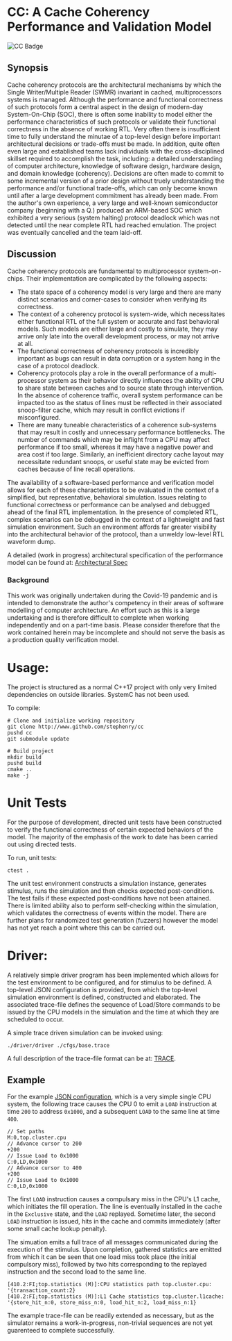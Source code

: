 # CC: A Cache Coherency Performance and Validation Model

![CC Badge](https://github.com/stephenry/cc/workflows/CI/badge.svg)

## Synopsis

Cache coherency protocols are the architectural mechanisms by which
the Single Writer/Multiple Reader (SWMR) invariant in cached,
multiprocessors systems is managed. Although the performance and
functional correctness of such protocols form a central aspect in the design of
modern-day System-On-Chip (SOC), there is often some inability to
model either the performance characteristics of such protocols or validate their
functional correctness in the absence of working
RTL. Very often there is insufficient time to fully understand the
minutae of a top-level design before important architectural decisions
or trade-offs must be made. In addition, quite often even large and established teams lack
individuals with the cross-disciplined skillset required to accomplish
the task, including: a detailed understanding of computer
architecture, knowledge of software design, hardware design, and
domain knowledge (coherency). Decisions are often made to commit to
some incremental version of a prior design without
truely understanding the performance and/or functional trade-offs,
which can only become known until after a large development commitment
has already been made. From the author's own experience, a very large
and well-known semiconductor company (beginning with a Q.) produced an
ARM-based SOC which exhibited a very serious (system halting) protocol
deadlock which was not detected until the near complete RTL had
reached emulation. The project was eventually cancelled and the team
laid-off.

## Discussion

Cache coherency protocols are fundamental to multiprocessor
system-on-chips. Their implementation are complicated by the following
aspects:

* The state space of a coherency model is very large and there are
  many distinct scenarios and corner-cases to consider when verifying its
  correctness.
* The context of a coherency protocol is system-wide, which
  necessitates either functional RTL of the full system or accurate and
  fast behavioral models. Such models are either large and costly to
  simulate, they may arrive only late into the overall development
  process, or may not arrive at all.
* The functional correctness of coherency protocols is incredibly
  important as bugs can result in data corruption or a
  system hang in the case of a protocol deadlock.
* Coherency protocols play a role in the overall performance of a
  multi-processor system as their behavior directly influences the
  ability of CPU to share state between caches and to source state
  through intervention. In the absence of coherence traffic, overall system performance
  can be impacted too as the status of lines must be reflected in their associated snoop-filter cache, which may result in conflict evictions if misconfigured.
* There are many tuneable characteristics of a coherence sub-systems
  that may result in costly and unnecessary performance
  bottlenecks. The number of commands which may be inflight from a CPU
  may affect performance if too small, whereas it may have a negative
  power and area cost if too large. Similarly, an inefficient directory cache
  layout may necessitate redundant snoops, or
  useful state may be evicted from caches because of line recall operations.

The availability of a software-based performance and verification
model allows for each of these characteristics to be evaluated in the
context of a simplified, but representative, behavioral
simulation. Issues relating to functional correctness or performance
can be analysed and debugged ahead of the final RTL implementation. In
the presence of completed RTL, complex scenarios can be debugged in
the context of a lightweight and fast simulation environment. Such an environment 
affords far greater visibility into the architectural behavior of the
protocol, than a unweldy low-level RTL waveform dump.

A detailed (work in progress) architectural specification of the
performance model can be found at: [Architectural Spec](./doc/ARCH.md)

### Background

This work was originally undertaken during the Covid-19 pandemic and
is intended to demonstrate the author's competency in their areas of
software modelling of computer architecture. An effort such as this is
a large undertaking and is therefore difficult to complete when
working independently and on a part-time basis. Please consider
therefore that the work contained herein may be incomplete and should
not serve the basis as a production quality verification
model.

# Usage:

The project is structured as a normal C++17 project with only very
limited dependencies on outside libraries. SystemC has not been used.

To compile:

``` shell
# Clone and initialize working repository
git clone http://www.github.com/stephenry/cc
pushd cc
git submodule update

# Build project
mkdir build
pushd build
cmake ..
make -j
```

# Unit Tests

For the purpose of development, directed unit tests have been
constructed to verify the functional correctness of certain expected
behaviors of the model. The majority of the emphasis of the work to
date has been carried out using directed tests.

To run, unit tests:

``` shell
ctest .
```

The unit test environment constructs a simulation instance, generates
stimulus, runs the simulation and then checks expected
post-conditions. The test fails if these expected post-conditions have
not been attained. There is limited ability also to perform
self-checking within the simulation, which validates the correctness
of events within the model. There are further plans for randomized
test generation (fuzzers) however the model has not yet reach a point
where this can be carried out.

# Driver:

A relatively simple driver program has been implemented which allows
for the test environment to be configured, and for stimulus to be
defined. A top-level JSON configuration is provided, from which the
top-level simulation environment is defined, constructed and
elaborated. The associated trace-file defines the sequence of
Load/Store commands to be issued by the CPU models in the simulation
and the time at which they are scheduled to occur.

A simple trace driven simulation can be invoked using:

``` shell
./driver/driver ./cfgs/base.trace
```

A full description of the trace-file format can be at:
[TRACE](./doc/STIMULUS.md).

## Example

For the example [JSON configuration](./cfgs/base.json.in), which is a
very simple single CPU system, the following trace causes the CPU 0 to
emit a `LOAD` instruction at time `200` to address `0x1000`, and a
subsequent `LOAD` to the same line at time `400`.

```
// Set paths
M:0,top.cluster.cpu
// Advance cursor to 200
+200
// Issue Load to 0x1000
C:0,LD,0x1000
// Advance cursor to 400
+200
// Issue Load to 0x1000
C:0,LD,0x1000
```

The first `LOAD` instruction causes a compulsary miss in the CPU's L1
cache, which initiates the fill operation. The line is eventually
installed in the cache in the `Exclusive` state, and the `LOAD`
replayed. Sometime later, the second `LOAD` instruction is issued,
hits in the cache and commits immediately (after some small cache
lookup penalty).

The simuation emits a full trace of all messages communicated during
the execution of the stimulus. Upon completion, gathered statistics
are emitted from which it can be seen that one load miss took place
(the initial compulsory miss), followed by two hits corresponding to
the replayed instruction and the second load to the same line.

```
[410.2:FI;top.statistics (M)]:CPU statistics path top.cluster.cpu: '{transaction_count:2}
[410.2:FI;top.statistics (M)]:L1 Cache statistics top.cluster.l1cache: '{store_hit_n:0, store_miss_n:0, load_hit_n:2, load_miss_n:1}
```

The example trace-file can be readily extended as necessary, but as
the simulator remains a work-in-progress, non-trivial sequences are
not yet guarenteed to complete successfully.
